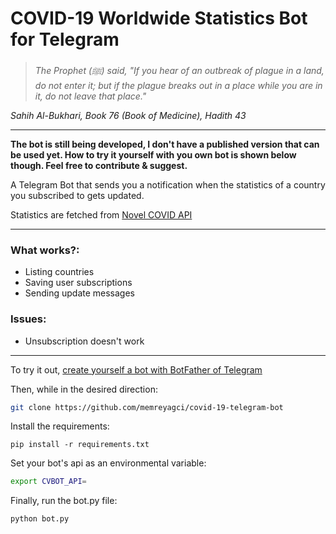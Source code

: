 # COVID-19 Worldwide Statistics Bot for Telegram

> *The Prophet (ﷺ) said, "If you hear of an outbreak of plague in a land, do not enter it; but if the plague breaks out in a place while you are in it, do not leave that place."*<br>

*Sahih Al-Bukhari, Book 76 (Book of Medicine), Hadith 43*

<hr>

**The bot is still being developed, I don't have a published version that can be used yet. How to try it yourself with you own bot is shown below though. Feel free to contribute & suggest.**

A Telegram Bot that sends you a notification when the statistics of a country you subscribed to gets updated.

Statistics are fetched from [Novel COVID API](https://github.com/NovelCOVID/API "NovelCovid/API Github page")

<hr>

### **What works?:**
* Listing countries
* Saving user subscriptions
* Sending update messages

### **Issues:**
* Unsubscription doesn't work

<hr>

To try it out, [create yourself a bot with BotFather of Telegram](https://core.telegram.org/bots#6-botfather)

Then, while in the desired direction:

```bash
git clone https://github.com/memreyagci/covid-19-telegram-bot
```

Install the requirements:

```
pip install -r requirements.txt
```

Set your bot's api as an environmental variable:

```bash
export CVBOT_API=
```

Finally, run the bot.py file:

```bash
python bot.py
```
